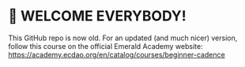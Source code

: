 # 👋 WELCOME EVERYBODY!

This GitHub repo is now old. For an updated (and much nicer) version, follow this course on the official Emerald Academy website: https://academy.ecdao.org/en/catalog/courses/beginner-cadence
